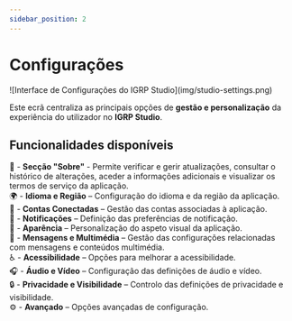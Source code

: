 ```yaml
---
sidebar_position: 2
---
```


# Configurações 

<div style={{ textAlign: 'center' }}>
  ![Interface de Configurações do IGRP Studio](img/studio-settings.png)
</div>

Este ecrã centraliza as principais opções de **gestão e personalização** da experiência do utilizador no **IGRP Studio**.  

## Funcionalidades disponíveis  

📄 - **Secção "Sobre"** - Permite verificar e gerir atualizações, consultar o histórico de alterações, aceder a informações adicionais e visualizar os termos de serviço da aplicação.  
🌍 - **Idioma e Região** – Configuração do idioma e da região da aplicação.  
🔗 - **Contas Conectadas** – Gestão das contas associadas à aplicação.  
🔔 - **Notificações** – Definição das preferências de notificação.  
🎨 - **Aparência** – Personalização do aspeto visual da aplicação.  
📩 - **Mensagens e Multimédia** – Gestão das configurações relacionadas com mensagens e conteúdos multimédia.  
♿ - **Acessibilidade** – Opções para melhorar a acessibilidade.  
🎧 - **Áudio e Vídeo** – Configuração das definições de áudio e vídeo.  
🔒 - **Privacidade e Visibilidade** – Controlo das definições de privacidade e visibilidade.  
⚙️ - **Avançado** – Opções avançadas de configuração.     
